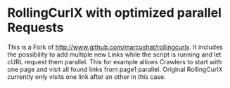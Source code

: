 # RollingCurlX with optimized parallel Requests

This is a Fork of http://www.github.com/marcushat/rollingcurlx.
It includes the possibility to add multiple new Links while the script is running and let cURL request them parallel.
This for example allows Crawlers to start with one page and visit all found links from page1 parallel.
Original RollingCurlX currently only visits one link after an other in this case.



